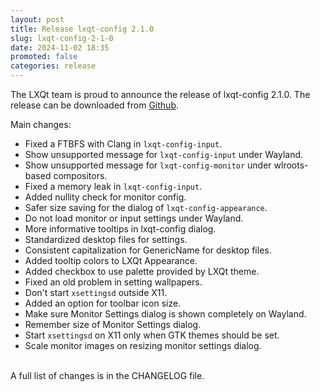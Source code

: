```yaml
---
layout: post
title: Release lxqt-config 2.1.0
slug: lxqt-config-2-1-0
date: 2024-11-02 18:35
promoted: false
categories: release
---
```


The LXQt team is proud to announce the release of lxqt-config 2.1.0.
The release can be downloaded from [Github](https://github.com/lxqt/lxqt-config/releases).

Main changes:

 * Fixed a FTBFS with Clang in `lxqt-config-input`.
 * Show unsupported message for `lxqt-config-input` under Wayland.
 * Show unsupported message for `lxqt-config-monitor` under wlroots-based compositors.
 * Fixed a memory leak in `lxqt-config-input`.
 * Added nullity check for monitor config.
 * Safer size saving for the dialog of `lxqt-config-appearance`.
 * Do not load monitor or input settings under Wayland.
 * More informative tooltips in lxqt-config dialog.
 * Standardized desktop files for settings.
 * Consistent capitalization for GenericName for desktop files.
 * Added tooltip colors to LXQt Appearance.
 * Added checkbox to use palette provided by LXQt theme.
 * Fixed an old problem in setting wallpapers.
 * Don't start `xsettingsd` outside X11.
 * Added an option for toolbar icon size.
 * Make sure Monitor Settings dialog is shown completely on Wayland.
 * Remember size of Monitor Settings dialog.
 * Start `xsettingsd` on X11 only when GTK themes should be set.
 * Scale monitor images on resizing monitor settings dialog.


<br/>
A full list of changes is in the CHANGELOG file.
<br/>
